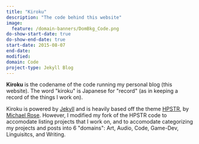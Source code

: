 ```yaml
---
title: "Kiroku"
description: "The code behind this website"
image:
  feature: /domain-banners/DomBkg_Code.png
do-show-start-date: true
do-show-end-date: true
start-date: 2015-08-07
end-date: 
modified: 
domain: Code
project-type: Jekyll Blog
---
```


**Kiroku** is the codename of the code running my personal blog (this website). The word "kiroku" is Japanese for "record" (as in keeping a record of the things I work on).

Kiroku is powered by [Jekyll](http://jekyllrb.com/) and is heavily based off the theme [HPSTR](https://mademistakes.com/work/hpstr-jekyll-theme/), by [Michael Rose](https://mademistakes.com/about/). However, I modified my fork of the HPSTR code to accomodate listing projects that I work on, and to accomodate categorizing my projects and posts into 6 "domains": Art, Audio, Code, Game-Dev, Linguisitcs, and Writing.
